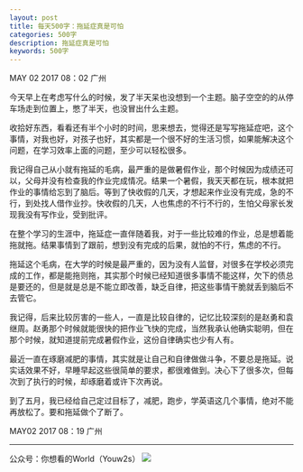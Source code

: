```yaml
---
layout: post
title: 每天500字：拖延症真是可怕
categories: 500字
description: 拖延症真是可怕
keywords: 500字
---
```


MAY 02 2017  08：02 广州

今天早上在考虑写什么的时候，发了半天呆也没想到一个主题。脑子空空的的从停车场走到位置上，憋了半天，也没冒出什么主题。

收拾好东西，看看还有半个小时的时间，思来想去，觉得还是写写拖延症吧，这个事情，对我也好，对孩子也好，其实都是一个很不好的生活习惯，如果能解决这个问题，在学习效率上面的问题，至少可以轻松很多。

我记得自己从小就有拖延的毛病，最严重的是做暑假作业，那个时候因为成绩还可以，父母并没有检查我的作业完成情况。结果一个暑假，我天天都在玩，根本就把作业的事情给忘到了脑后。等到了快收假的几天，才想起来作业没有完成，急的不行，到处找人借作业抄。快收假的几天，人也焦虑的不行不行的，生怕父母家长发现我没有写作业，受到批评。

在整个学习的生涯中，拖延症一直伴随着我，对于一些比较难的作业，总是想着能拖就拖。结果事情到了跟前，想到没有完成的后果，就怕的不行，焦虑的不行。

拖延这个毛病，在大学的时候是最严重的，因为没有人监督，对很多在学校必须完成的工作，都是能拖则拖，其实那个时候已经知道很多事情不能这样，欠下的债总是要还的，但是就是总是不能立即改善，缺乏自律，把这些事情干脆就丢到脑后不去管它。

我记得，后来比较厉害的一些人，一直是比较自律的，记忆比较深刻的是赵勇和袁继周。赵勇那个时候就能很快的把作业飞快的完成，当然我承认他确实聪明，但在那个时候，就知道提前完成暑假作业，这份自律确实也少有人有。

最近一直在琢磨减肥的事情，其实就是让自己和自律做做斗争，不要总是拖延。说实话效果不好，早睡早起这些很简单的要求，都很难做到。决心下了很多次，但每次到了执行的时候，却琢磨着或许下次再说。

到了五月，我已经给自己定过目标了，减肥，跑步，学英语这几个事情，绝对不能再放松了。要和拖延做个了断了。

MAY02 2017  08：19 广州

---- 
公众号：你想看的World（Youw2s）
![][image-1]

[image-1]:	http://upload-images.jianshu.io/upload_images/3342594-dca1f89eba3e50ca.jpg?imageMogr2/auto-orient/strip%7CimageView2/2/w/1240